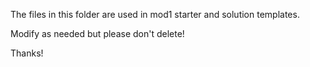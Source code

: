 The files in this folder are used in mod1 starter and solution templates.

Modify as needed but please don't delete!

Thanks!
